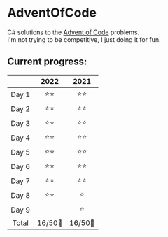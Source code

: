 # AdventOfCode

C# solutions to the [Advent of Code](https://adventofcode.com) problems.  
I'm not trying to be competitive, I just doing it for fun.

## Current progress:

||2022|2021|
|:---:|:---:|:---:|
|Day 1|⭐⭐|⭐⭐|
|Day 2|⭐⭐|⭐⭐|
|Day 3|⭐⭐|⭐⭐|
|Day 4|⭐⭐|⭐⭐|
|Day 5|⭐⭐|⭐⭐|
|Day 6|⭐⭐|⭐⭐|
|Day 7|⭐⭐|⭐⭐|
|Day 8|⭐⭐|⭐|
|Day 9||⭐|
|Total|16/50🌟|16/50🌟|
